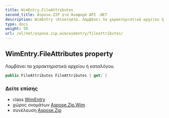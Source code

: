 ```yaml
---
title: WimEntry.FileAttributes
second_title: Aspose.ZIP για Αναφορά API .NET
description: WimEntry ιδιοκτησία. Λαμβάνει τα χαρακτηριστικά αρχείου ή καταλόγου.
type: docs
weight: 50
url: /el/net/aspose.zip.wim/wimentry/fileattributes/
---
```

## WimEntry.FileAttributes property

Λαμβάνει τα χαρακτηριστικά αρχείου ή καταλόγου.

```csharp
public FileAttributes FileAttributes { get; }
```

### Δείτε επίσης

* class [WimEntry](../)
* χώρος ονομάτων [Aspose.Zip.Wim](../../wimentry/)
* συνέλευση [Aspose.Zip](../../../)


